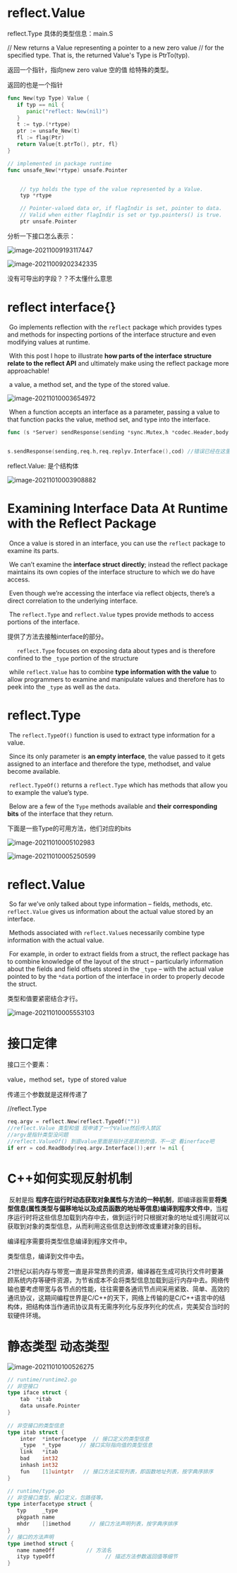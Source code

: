 # reflect.Value

reflect.Type 具体的类型信息：main.S

// New returns a Value representing a pointer to a new zero value
// for the specified type. That is, the returned Value's Type is PtrTo(typ).

返回一个指针，指向new zero value 空的值 给特殊的类型。

返回的也是一个指针

```go
func New(typ Type) Value {
   if typ == nil {
      panic("reflect: New(nil)")
   }
   t := typ.(*rtype)
   ptr := unsafe_New(t)
   fl := flag(Ptr)
   return Value{t.ptrTo(), ptr, fl}
}

// implemented in package runtime
func unsafe_New(*rtype) unsafe.Pointer


	// typ holds the type of the value represented by a Value.
	typ *rtype

	// Pointer-valued data or, if flagIndir is set, pointer to data.
	// Valid when either flagIndir is set or typ.pointers() is true.
	ptr unsafe.Pointer

```

分析一下接口怎么表示：

![image-20211009193117447](/home/yy/.config/Typora/typora-user-images/image-20211009193117447.png)

![image-20211009202342335](/home/yy/.config/Typora/typora-user-images/image-20211009202342335.png)

没有可导出的字段？？不太懂什么意思





# reflect  interface{}

​	Go implements reflection with the `reflect` package which provides types and methods for inspecting portions of the interface structure and even modifying values at runtime.

​	With this post I hope to illustrate **how parts of the interface structure relate to the reflect API** and  ultimately make using the reflect package more approachable!

​	a value, a method set, and the type of the stored value.

![image-20211010003654972](/home/yy/.config/Typora/typora-user-images/image-20211010003654972.png)

​	When a function accepts an interface as a parameter, passing a value to that function packs the value, method set, and type into the interface.



```go
func (s *Server) sendResponse(sending *sync.Mutex,h *codec.Header,body interface{},cod codec.Codec)


s.sendResponse(sending,req.h,req.replyv.Interface(),cod) //错误已经在这里处理过了
```

reflect.Value:  是个结构体

![image-20211010003908882](/home/yy/.config/Typora/typora-user-images/image-20211010003908882.png)



# Examining Interface Data At Runtime with the Reflect Package

​	Once a value is stored in an interface, you can use the `reflect` package to examine its parts. 

​	We can’t examine the **interface struct directly**; instead the reflect package maintains its own copies of the interface structure to which we do have access.

​	Even though we’re accessing the interface via reflect objects, there’s a direct correlation to the underlying interface.

​	The `reflect.Type` and `reflect.Value` types  provide methods to access portions of the interface.

提供了方法去接触interface的部分。

`	reflect.Type` focuses on exposing data about types and is therefore confined to the `_type` portion of the structure 

​	while `reflect.Value` has to combine **type information with the value** to allow programmers to examine and manipulate values and therefore has to peek into the `_type` as well as the `data`.

# reflect.Type

​	The `reflect.TypeOf()` function is used to extract type information for a value.  

​	Since its only parameter is **an empty interface**, the value passed to it gets assigned to an interface and therefore the type, methodset, and value become available.

​	`reflect.TypeOf()` returns a `reflect.Type` which has methods that allow you to example the value’s type.

​	Below are a few of the `Type` methods available and **their corresponding bits** of the interface that they return.

下面是一些Type的可用方法，他们对应的bits 



![image-20211010005102983](/home/yy/.config/Typora/typora-user-images/image-20211010005102983.png)



![image-20211010005250599](/home/yy/.config/Typora/typora-user-images/image-20211010005250599.png)



# reflect.Value

​	So far we’ve only talked about type information – fields, methods, etc. `reflect.Value` gives us information about the actual value stored by an interface.

​	Methods associated with `reflect.Value`s necessarily combine type information with the actual value.  

​	For example, in order to extract fields from a struct, the reflect package has to combine knowledge of the layout of the struct – particularly information about the fields and field offsets stored in the `_type` – with the actual value pointed to by the `*data` portion of the interface in order to properly decode the struct.

类型和值要紧密结合才行。

![image-20211010005553103](/home/yy/.config/Typora/typora-user-images/image-20211010005553103.png)



# 接口定律

接口三个要素：

value，method set，type of stored value

传递三个参数就是这样传递了

//reflect.Type

```go
req.argv = reflect.New(reflect.TypeOf(""))  
//reflect.Value 类型和值 现申请了一个Value然后传入禁区
//argv是指针类型没问题
//reflect.ValueOf() 到底value里面是指针还是其他的值，不一定 看inerface吧
if err = cod.ReadBody(req.argv.Interface());err != nil {
```



# C++如何实现反射机制

​	反射是指 **程序在运行时动态获取对象属性与方法的一种机制**，即编译器需要**将类型信息(属性类型与偏移地址以及成员函数的地址等信息)编译到程序文件中**，当程序运行时将这些信息加载到内存中去，做到运行时只根据对象的地址或引用就可以获取到对象的类型信息，从而利用这些信息达到修改或重建对象的目标。

编译程序需要将类型信息编译到程序文件中。

类型信息，编译到文件中去。

​	21世纪以前内存与带宽一直是非常昂贵的资源，编译器在生成可执行文件时要兼顾系统内存等硬件资源，为节省成本不会将类型信息加载到运行内存中去。网络传输也要考虑带宽与各节点的性能，往往需要各通讯节点间采用紧致、简单、高效的通讯协议，这期间编程世界是C/C++的天下，网络上传输的是C/C++语言中的结构体，把结构体当作通讯协议具有无需序列化与反序列化的优点，完美契合当时的软硬件环境。

# 静态类型 动态类型

![image-20211010100526275](/home/yy/.config/Typora/typora-user-images/image-20211010100526275.png)

```go
// runtime/runtime2.go
// 非空接口
type iface struct {
    tab  *itab
    data unsafe.Pointer
}
 
// 非空接口的类型信息
type itab struct {
    inter  *interfacetype  // 接口定义的类型信息
    _type  *_type      // 接口实际指向值的类型信息
    link   *itab  
    bad    int32
    inhash int32
    fun    [1]uintptr   // 接口方法实现列表，即函数地址列表，按字典序排序
}

// runtime/type.go
// 非空接口类型，接口定义，包路径等。
type interfacetype struct {
   typ     _type
   pkgpath name
   mhdr    []imethod      // 接口方法声明列表，按字典序排序
}
// 接口的方法声明 
type imethod struct {
   name nameOff          // 方法名
   ityp typeOff                // 描述方法参数返回值等细节
}
```

